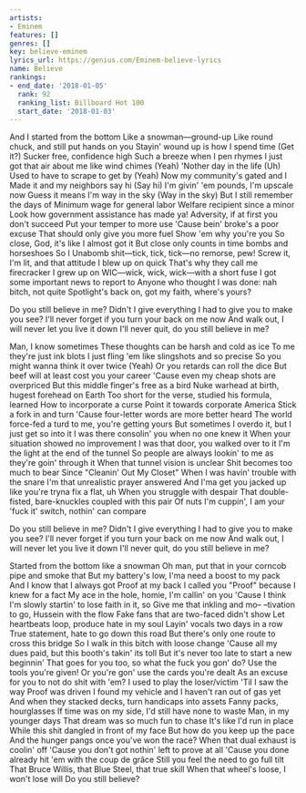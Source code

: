 ```yaml
---
artists:
- Eminem
features: []
genres: []
key: believe-eminem
lyrics_url: https://genius.com/Eminem-believe-lyrics
name: Believe
rankings:
- end_date: '2018-01-05'
  rank: 92
  ranking_list: Billboard Hot 100
  start_date: '2018-01-03'
---
```

And I started from the bottom
Like a snowman—ground-up
Like round chuck, and still put hands on you
Stayin' wound up is how I spend time (Get it?)
Sucker free, confidence high
Such a breeze when I pen rhymes
I just got that air about me like wind chimes (Yeah)
'Nother day in the life (Uh)
Used to have to scrape to get by (Yeah)
Now my community's gated and I
Made it and my neighbors say hi (Say hi)
I'm givin' 'em pounds, I'm upscale now
Guess it means I'm way in the sky (Way in the sky)
But I still remember the days of
Minimum wage for general labor
Welfare recipient since a minor
Look how government assistance has made ya!
Adversity, if at first you don't succeed
Put your temper to more use
'Cause bein' broke's a poor excuse
That should only give you more fuel
Show 'em why you're you
So close, God, it's like I almost got it
But close only counts in time bombs and horseshoes
So I Unabomb shit—tick, tick, tick—no remorse, pew!
Screw it, I'm lit, and that attitude I blew up on quick
That's why they call me firecracker
I grew up on WIC—wick, wick, wick—with a short fuse
I got some important news to report to
Anyone who thought I was done: nah bitch, not quite
Spotlight's back on, got my faith, where's yours?


Do you still believe in me?
Didn't I give everything I had to give you to make you see?
I'll never forget if you turn your back on me now
And walk out, I will never let you live it down
I'll never quit, do you still believe in me?


Man, I know sometimes
These thoughts can be harsh and cold as ice
To me they're just ink blots
I just fling 'em like slingshots and so precise
So you might wanna think it over twice (Yeah)
Or you retards can roll the dice
But beef will at least cost you your career
'Cause even my cheap shots are overpriced
But this middle finger's free as a bird
Nuke warhead at birth, hugest forehead on Earth
Too short for the verse, studied his formula, learned
How to incorporate a curse
Point it towards corporate America
Stick a fork in and turn
'Cause four-letter words are more better heard
The world force-fed a turd to me, you're getting yours
But sometimes I overdo it, but I just get so into it
I was there consolin' you when no one knew it
When your situation showed no improvement
I was that door, you walked over to it
I'm the light at the end of the tunnel
So people are always lookin' to me as they're goin' through it
When that tunnel vision is unclear
Shit becomes too much to bear
Since "Cleanin' Out My Closet"
When I was havin' trouble with the snare
I'm that unrealistic prayer answered
And I'ma get you jacked up like you're tryna fix a flat, uh
When you struggle with despair
That double-fisted, bare-knuckles coupled with this pair
Of nuts I'm cuppin', I am your 'fuck it' switch, nothin' can compare


Do you still believe in me?
Didn't I give everything I had to give you to make you see?
I'll never forget if you turn your back on me now
And walk out, I will never let you live it down
I'll never quit, do you still believe in me?


Started from the bottom like a snowman
Oh man, put that in your corncob pipe and smoke that
But my battery's low, I'ma need a boost to my pack
And I know that I always got Proof at my back
I called you "Proof" because I knew for a fact
My ace in the hole, homie, I'm callin' on you
'Cause I think I'm slowly startin' to lose faith in it, so
Give me that inkling and mo–
–tivation to go, Hussein with the flow
Fake fans that are two-faced didn't show
Let heartbeats loop, produce hate in my soul
Layin' vocals two days in a row
True statement, hate to go down this road
But there's only one route to cross this bridge
So I walk in this bitch with loose change
'Cause all my dues paid, but this booth's takin' its toll
But it's never too late to start a new beginnin'
That goes for you too, so what the fuck you gon' do?
Use the tools you're given!
Or you're gon' use the cards you're dealt
As an excuse for you to not do shit with 'em?
I used to play the loser/victim
'Til I saw the way Proof was driven
I found my vehicle and I haven't ran out of gas yet
And when they stacked decks, turn handicaps into assets
Fanny packs, hourglasses
If time was on my side, I'd still have none to waste
Man, in my younger days
That dream was so much fun to chase
It's like I'd run in place
While this shit dangled in front of my face
But how do you keep up the pace
And the hunger pangs once you've won the race?
When that dual exhaust is coolin' off
'Cause you don't got nothin' left to prove at all
'Cause you done already hit 'em with the coup de grâce
Still you feel the need to go full tilt
That Bruce Willis, that Blue Steel, that true skill
When that wheel's loose, I won't lose will
Do you still believe?
